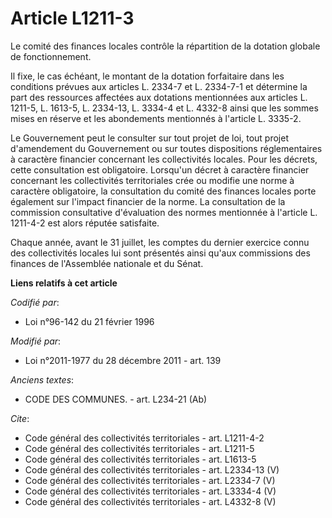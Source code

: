 # Article L1211-3

Le comité des finances locales contrôle la répartition de la dotation globale de fonctionnement. 

Il fixe, le cas échéant, le montant de la dotation forfaitaire dans les conditions prévues aux articles L. 2334-7 et L.
2334-7-1 et détermine la part des ressources affectées aux dotations mentionnées aux articles L. 1211-5, L. 1613-5, L.
2334-13, L. 3334-4 et L. 4332-8 ainsi que les sommes mises en réserve et les abondements mentionnés à l'article L. 3335-2. 

Le Gouvernement peut le consulter sur tout projet de loi, tout projet d'amendement du Gouvernement ou sur toutes dispositions
réglementaires à caractère financier concernant les collectivités locales. Pour les décrets, cette consultation est
obligatoire. Lorsqu'un décret à caractère financier concernant les collectivités territoriales crée ou modifie une norme à
caractère obligatoire, la consultation du comité des finances locales porte également sur l'impact financier de la norme. La
consultation de la commission consultative d'évaluation des normes mentionnée à l'article L. 1211-4-2 est alors réputée
satisfaite. 

Chaque année, avant le 31 juillet, les comptes du dernier exercice connu des collectivités locales lui sont présentés ainsi
qu'aux commissions des finances de l'Assemblée nationale et du Sénat.

**Liens relatifs à cet article**

_Codifié par_:

  - Loi n°96-142 du 21 février 1996

_Modifié par_:

  - Loi n°2011-1977 du 28 décembre 2011 - art. 139

_Anciens textes_:

  - CODE DES COMMUNES. - art. L234-21 (Ab)

_Cite_:

  - Code général des collectivités territoriales - art. L1211-4-2
  - Code général des collectivités territoriales - art. L1211-5
  - Code général des collectivités territoriales - art. L1613-5
  - Code général des collectivités territoriales - art. L2334-13 (V)
  - Code général des collectivités territoriales - art. L2334-7 (V)
  - Code général des collectivités territoriales - art. L3334-4 (V)
  - Code général des collectivités territoriales - art. L4332-8 (V)
